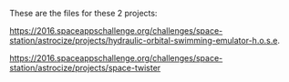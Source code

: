 These are the files for these 2 projects:

https://2016.spaceappschallenge.org/challenges/space-station/astrocize/projects/hydraulic-orbital-swimming-emulator-h.o.s.e. 

https://2016.spaceappschallenge.org/challenges/space-station/astrocize/projects/space-twister 
 
